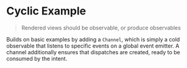 
# Cyclic Example

> Rendered views should be observable, or produce observables

Builds on basic examples by adding a `Channel`, which is simply a cold observable that listens to specific events on a global event emitter. A channel additionally ensures that dispatches are created, ready to be consumed by the intent.
